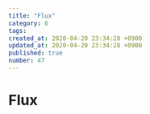 ```yaml
---
title: "Flux"
category: 6
tags: 
created_at: 2020-04-20 23:34:28 +0900
updated_at: 2020-04-20 23:34:28 +0900
published: true
number: 47
---
```


# Flux
